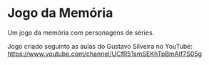 # Jogo da Memória
 Um jogo da memória com personagens de séries. 

Jogo criado seguinto as aulas do Gustavo Silveira no YouTube: https://www.youtube.com/channel/UCfR51smSEKhTpBmAIf7S05g